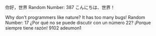 你好，世界
Random Number: 387
こんにちは、世界！

Why don't programmers like nature? It has too many bugs!
Random Number: 17
¿Por qué no se puede discutir con un número 22? ¡Porque siempre tiene razón!
9102
adeumon1
